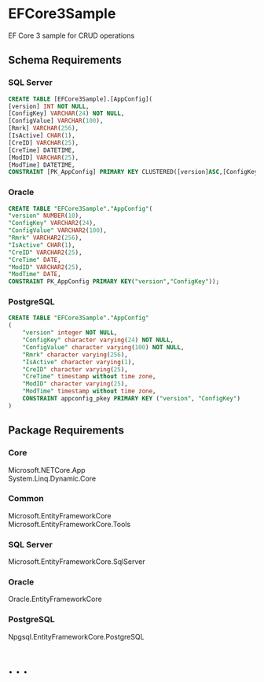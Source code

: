 # EFCore3Sample
EF Core 3 sample for CRUD operations

## Schema Requirements
### SQL Server
  
```sql
CREATE TABLE [EFCore3Sample].[AppConfig](
[version] INT NOT NULL,    
[ConfigKey] VARCHAR(24) NOT NULL,  
[ConfigValue] VARCHAR(100),  
[Rmrk] VARCHAR(256),  
[IsActive] CHAR(1),  
[CreID] VARCHAR(25),  
[CreTime] DATETIME,  
[ModID] VARCHAR(25),  
[ModTime] DATETIME,  
CONSTRAINT [PK_AppConfig] PRIMARY KEY CLUSTERED([version]ASC,[ConfigKey]ASC));
```
  
### Oracle
```sql
CREATE TABLE "EFCore3Sample"."AppConfig"(  
"version" NUMBER(10),  
"ConfigKey" VARCHAR2(24),  
"ConfigValue" VARCHAR2(100),  
"Rmrk" VARCHAR2(256),  
"IsActive" CHAR(1),  
"CreID" VARCHAR2(25),  
"CreTime" DATE,  
"ModID" VARCHAR2(25),  
"ModTime" DATE,  
CONSTRAINT PK_AppConfig PRIMARY KEY("version","ConfigKey"));
``` 
  
### PostgreSQL
```sql
CREATE TABLE "EFCore3Sample"."AppConfig"  
(  
    "version" integer NOT NULL,  
    "ConfigKey" character varying(24) NOT NULL,  
    "ConfigValue" character varying(100) NOT NULL,  
    "Rmrk" character varying(256),  
    "IsActive" character varying(1),  
    "CreID" character varying(25),  
    "CreTime" timestamp without time zone,  
    "ModID" character varying(25),  
    "ModTime" timestamp without time zone,  
    CONSTRAINT appconfig_pkey PRIMARY KEY ("version", "ConfigKey")  
)
```
  
## Package Requirements
### Core
Microsoft.NETCore.App  
System.Linq.Dynamic.Core 
### Common
Microsoft.EntityFrameworkCore  
Microsoft.EntityFrameworkCore.Tools
### SQL Server
Microsoft.EntityFrameworkCore.SqlServer
### Oracle
Oracle.EntityFrameworkCore
### PostgreSQL
Npgsql.EntityFrameworkCore.PostgreSQL

# . . .
